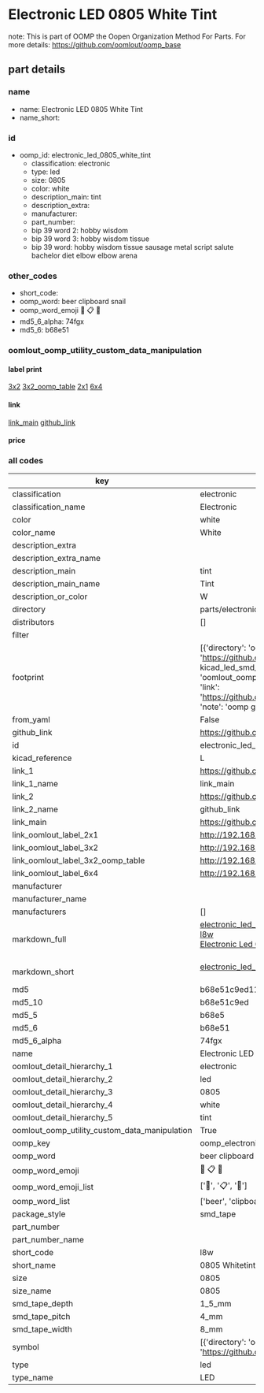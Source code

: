 # Electronic LED 0805 White Tint  

note: This is part of OOMP the Oopen Organization Method For Parts. For more details: https://github.com/oomlout/oomp_base

##  part details





### name
* name: Electronic LED 0805 White Tint
* name_short: 
### id
* oomp_id: electronic_led_0805_white_tint
  * classification: electronic
  * type: led
  * size: 0805
  * color: white
  * description_main: tint
  * description_extra: 
  * manufacturer: 
  * part_number: 
  * bip 39 word 2: hobby wisdom
  * bip 39 word 3: hobby wisdom tissue
  * bip 39 word: hobby wisdom tissue sausage metal script salute bachelor diet elbow elbow arena

### other_codes
* short_code: 
* oomp_word: beer clipboard snail
* oomp_word_emoji :beer: :clipboard: :snail:
* md5_6_alpha: 74fgx
* md5_6: b68e51






### oomlout_oomp_utility_custom_data_manipulation
#### label print
[3x2](http://192.168.1.245:1112/?label=oomp%2074fgx)
[3x2_oomp_table](http://192.168.1.107:1112/?label=oomp%2074fgx)
[2x1](http://192.168.1.242:1112/?label=oomp%2074fgx)
[6x4](http://192.168.1.55:1112/?label=oomp%2074fgx)    

#### link

[link_main](https://github.com/oomlout/oomlout_oomp_current_version_messy/tree/main/parts/electronic_led_0805_white_tint) [github_link](https://github.com/oomlout/oomlout_oomp_part_src/tree/main/parts/electronic_led_0805_white_tint)                             

#### price







### all codes 
| key | value |  
| --- | --- |  
| classification | electronic |  
| classification_name | Electronic |  
| color | white |  
| color_name | White |  
| description_extra |  |  
| description_extra_name |  |  
| description_main | tint |  
| description_main_name | Tint |  
| description_or_color | W  |  
| directory | parts/electronic_led_0805_white_tint |  
| distributors | [] |  
| filter |  |  
| footprint | [{'directory': 'oomlout_oomp_footprint_bot/footprints/kicad_led_smd_led_0805_2012metric//working/working.kicad_mod', 'index': 0, 'link': 'https://github.com/oomlout/oomlout_oomp_footprint_bot/tree/main/foootprntss/kicad_led_smd_led_0805_2012metric', 'note': 'source footprint kicad_led_smd_led_0805_2012metric', 'oomp_key': 'oomp_kicad_led_smd_led_0805_2012metric'}, {'directory': 'oomlout_oomp_footprint_bot/footprints/oomlout_oomlout_oomp_part_footprints_l8w_electronic_led_0805_white_tint//working/working.kicad_mod', 'index': 1, 'link': 'https://github.com/oomlout/oomlout_oomp_footprint_bot/tree/main/foootprntss/oomlout_oomlout_oomp_part_footprints_l8w_electronic_led_0805_white_tint', 'note': 'oomp generated footprint', 'oomp_key': 'oomp_oomlout_oomlout_oomp_part_footprints_l8w_electronic_led_0805_white_tint'}] |  
| from_yaml | False |  
| github_link | https://github.com/oomlout/oomlout_oomp_part_src/tree/main/parts/electronic_led_0805_white_tint |  
| id | electronic_led_0805_white_tint |  
| kicad_reference | L |  
| link_1 | https://github.com/oomlout/oomlout_oomp_current_version_messy/tree/main/parts/electronic_led_0805_white_tint |  
| link_1_name | link_main |  
| link_2 | https://github.com/oomlout/oomlout_oomp_part_src/tree/main/parts/electronic_led_0805_white_tint |  
| link_2_name | github_link |  
| link_main | https://github.com/oomlout/oomlout_oomp_current_version_messy/tree/main/parts/electronic_led_0805_white_tint |  
| link_oomlout_label_2x1 | http://192.168.1.242:1112/?label=oomp%2074fgx |  
| link_oomlout_label_3x2 | http://192.168.1.245:1112/?label=oomp%2074fgx |  
| link_oomlout_label_3x2_oomp_table | http://192.168.1.107:1112/?label=oomp%2074fgx |  
| link_oomlout_label_6x4 | http://192.168.1.55:1112/?label=oomp%2074fgx |  
| manufacturer |  |  
| manufacturer_name |  |  
| manufacturers | [] |  
| markdown_full | [electronic_led_0805_white_tint](https://github.com/oomlout/oomlout_oomp_current_version_messy/tree/main/parts/electronic_led_0805_white_tint)<br>[l8w](https://github.com/oomlout/oomlout_oomp_current_version_messy/tree/main/parts/electronic_led_0805_white_tint)<br>[Electronic Led 0805 White Tint](https://github.com/oomlout/oomlout_oomp_current_version_messy/tree/main/parts/electronic_led_0805_white_tint)<br><br> |  
| markdown_short | [electronic_led_0805_white_tint](https://github.com/oomlout/oomlout_oomp_current_version_messy/tree/main/parts/electronic_led_0805_white_tint)<br><br> |  
| md5 | b68e51c9ed1137db06c60bfbc5bf1362 |  
| md5_10 | b68e51c9ed |  
| md5_5 | b68e5 |  
| md5_6 | b68e51 |  
| md5_6_alpha | 74fgx |  
| name | Electronic LED 0805 White Tint |  
| oomlout_detail_hierarchy_1 | electronic |  
| oomlout_detail_hierarchy_2 | led |  
| oomlout_detail_hierarchy_3 | 0805 |  
| oomlout_detail_hierarchy_4 | white |  
| oomlout_detail_hierarchy_5 | tint |  
| oomlout_oomp_utility_custom_data_manipulation | True |  
| oomp_key | oomp_electronic_led_0805_white_tint |  
| oomp_word | beer clipboard snail |  
| oomp_word_emoji | :beer: :clipboard: :snail: |  
| oomp_word_emoji_list | [':beer:', ':clipboard:', ':snail:'] |  
| oomp_word_list | ['beer', 'clipboard', 'snail'] |  
| package_style | smd_tape |  
| part_number |  |  
| part_number_name |  |  
| short_code | l8w |  
| short_name | 0805 Whitetint Led |  
| size | 0805 |  
| size_name | 0805 |  
| smd_tape_depth | 1_5_mm |  
| smd_tape_pitch | 4_mm |  
| smd_tape_width | 8_mm |  
| symbol | [{'directory': 'oomlout_oomp_symbol_bot/symbols/kicad_device_led//working/working.kicad_sym', 'index': 0, 'link': 'https://github.com/oomlout/oomlout_oomp_symbol_bot/tree/main/symbols/kicad_device_led', 'oomp_key': 'oomp_kicad_device_led'}] |  
| type | led |  
| type_name | LED |  
